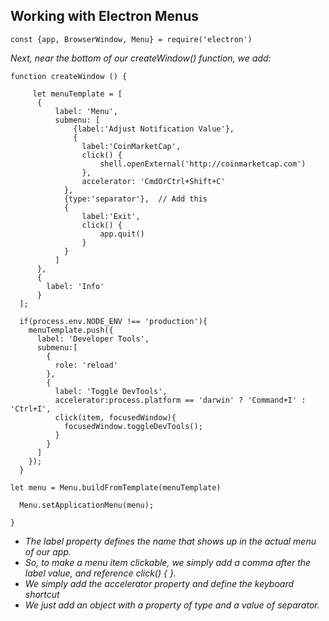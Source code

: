 ## Working with Electron Menus

```
const {app, BrowserWindow, Menu} = require('electron')

```

*Next, near the bottom of our createWindow() function, we add:*

```
function createWindow () {

     let menuTemplate = [
      {
          label: 'Menu',
          submenu: [
              {label:'Adjust Notification Value'},
              {
                label:'CoinMarketCap',
                click() { 
                    shell.openExternal('http://coinmarketcap.com')
                },
                accelerator: 'CmdOrCtrl+Shift+C'
            },
            {type:'separator'},  // Add this
            {
                label:'Exit', 
                click() { 
                    app.quit() 
                } 
            }
          ]
      },
      {
        label: 'Info'
      }
  ];

  if(process.env.NODE_ENV !== 'production'){
    menuTemplate.push({
      label: 'Developer Tools',
      submenu:[
        {
          role: 'reload'
        },
        {
          label: 'Toggle DevTools',
          accelerator:process.platform == 'darwin' ? 'Command+I' : 'Ctrl+I',
          click(item, focusedWindow){
            focusedWindow.toggleDevTools();
          }
        }
      ]
    });
  }

let menu = Menu.buildFromTemplate(menuTemplate)

  Menu.setApplicationMenu(menu); 

}
```

- *The label property defines the name that shows up in the actual menu of our app.*
- *So, to make a menu item clickable, we simply add a comma after the label value, and reference click() { }.*
- *We simply add the accelerator property and define the keyboard shortcut*
- *We just add an object with a property of type and a value of separator.*
